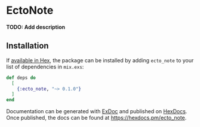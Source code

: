 <!-- @format -->

# EctoNote

**TODO: Add description**

## Installation

If [available in Hex](https://hex.pm/docs/publish), the package can be installed
by adding `ecto_note` to your list of dependencies in `mix.exs`:

```elixir
def deps do
  [
    {:ecto_note, "~> 0.1.0"}
  ]
end
```

Documentation can be generated with [ExDoc](https://github.com/elixir-lang/ex_doc)
and published on [HexDocs](https://hexdocs.pm). Once published, the docs can
be found at <https://hexdocs.pm/ecto_note>.
